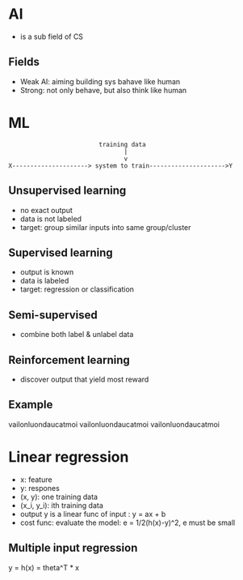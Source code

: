 # AI
- is a sub field of CS

## Fields
- Weak AI: aiming building sys bahave like human
- Strong: not only behave, but also think like human

# ML
```
	 					 training data
								|
								v
X--------------------->	system to train--------------------->Y
```

## Unsupervised learning
- no exact output
- data is not labeled
- target: group similar inputs into same group/cluster
## Supervised learning
- output is known
- data is labeled
- target: regression or classification
## Semi-supervised
- combine both label & unlabel data
## Reinforcement learning
- discover output that yield most reward

## Example
vailonluondaucatmoi
vailonluondaucatmoi
vailonluondaucatmoi

# Linear regression
- x: feature
- y: respones
- (x, y): one training data
- (x_i, y_i): ith training data
- output y is a linear func of input : y = ax + b
- cost func: evaluate the model: e = 1/2(h(x)-y)^2, e must be small

## Multiple input regression
y = h(x) = theta^T * x
